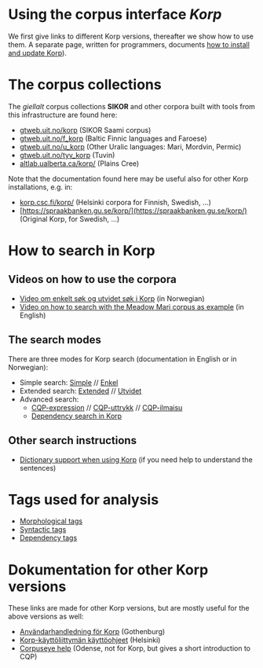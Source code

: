 # Using the corpus interface _Korp_

We first give links to different Korp versions, thereafter we show how to use them. A separate page, written for programmers, documents [how to install and update Korp](../../infra/korp/index.html)).

# The corpus collections

The _giellalt_ corpus collections **SIKOR** and other corpora built with tools from this infrastructure are found here:

- [gtweb.uit.no/korp](http://gtweb.uit.no/korp) (SIKOR Saami corpus)
- [gtweb.uit.no/f_korp](http://gtweb.uit.no/f_korp) (Baltic Finnic languages and Faroese)
- [gtweb.uit.no/u_korp](http://gtweb.uit.no/u_korp) (Other Uralic languages: Mari, Mordvin, Permic)
- [gtweb.uit.no/tyv_korp](http://gtweb.uit.no/tyv_korp) (Tuvin)
- [altlab.ualberta.ca/korp/](http://altlab.ualberta.ca/korp/) (Plains Cree)

Note that the documentation found here may be useful also for other Korp installations, e.g. in:

- [korp.csc.fi/korp/](https://korp.csc.fi/korp/) (Helsinki corpora for Finnish, Swedish, ...)
- [https://spraakbanken.gu.se/korp/](https://spraakbanken.gu.se/korp/) (Original Korp, for Swedish, ...)

# How to search in Korp

## Videos on how to use the corpora

- [Video om enkelt søk og utvidet søk i Korp](https://www.youtube.com/watch?v=xckAozWQIR4) (in Norwegian)
- [Video on how to search with the Meadow Mari corpus as example](https://youtu.be/4VerOZ9suXM) (in English)

## The search modes

There are three modes for Korp search (documentation in English or in Norwegian):

- Simple search: [Simple](korp-simple.md) // [Enkel](korp-enkel.md)
- Extended search: [Extended](korp-extended.md) // [Utvidet](korp-utvidet.md)
- Advanced search:
  - [CQP-expression](cqp.eng.html) // [CQP-uttrykk](cqp.nob.html) // [CQP-ilmaisu](https://www.kielipankki.fi/tuki/korp-edistynyt/)
  - [Dependency search in Korp](DependencySearchInKorp.html)

## Other search instructions

- [Dictionary support when using Korp](NDS_in_Korp.md) (if you need help to understand the sentences)

# Tags used for analysis

- [Morphological tags](docu-sme-grammartags.html)
- [Syntactic tags](docu-sme-syntaxtags.html)
- [Dependency tags](docu-deptags.html)

# Dokumentation for other Korp versions

These links are made for other Korp versions, but are mostly useful for the above versions as well:

- [Användarhandledning för Korp](https://spraakbanken.gu.se/verktyg/korp/anv%C3%A4ndarhandledning) (Gothenburg)
- [Korp-käyttöliittymän käyttöohjeet](https://www.kielipankki.fi/tuki/korp/) (Helsinki)
- [Corpuseye help](https://corp.hum.sdu.dk/cqp_help.html) (Odense, not for Korp, but gives a short introduction to CQP)
